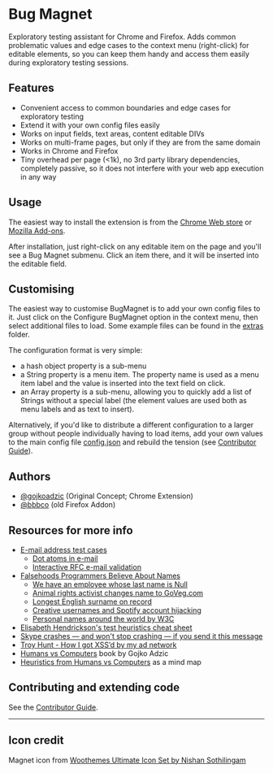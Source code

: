 # Bug Magnet

Exploratory testing assistant for Chrome and Firefox. Adds common problematic values and edge cases to the context menu (right-click) for editable elements, so you can keep them handy and access them easily during exploratory testing sessions.  

## Features

* Convenient access to common boundaries and edge cases for exploratory testing
* Extend it with your own config files easily
* Works on input fields, text areas, content editable DIVs
* Works on multi-frame pages, but only if they are from the same domain
* Works in Chrome and Firefox
* Tiny overhead per page (<1k), no 3rd party library dependencies, completely passive, so it does not interfere with your web app execution in any way

## Usage

The easiest way to install the extension is from the [Chrome Web store](https://chrome.google.com/webstore/detail/efhedldbjahpgjcneebmbolkalbhckfi) or [Mozilla Add-ons](https://addons.mozilla.org/en-US/firefox/addon/bug-magnet/).

After installation, just right-click on any editable item on the page and you'll see a Bug Magnet submenu. Click an item there, and it will be inserted into the editable field. 

## Customising

The easiest way to customise BugMagnet is to add your own config files to it.  Just click on the Configure BugMagnet option in the context menu, then select additional files to load. Some example files can be found in the [extras](extras/) folder.

The configuration format is very simple:

* a hash object property is a sub-menu
* a String property is a menu item. The property name is used as a menu item label 
  and the value is inserted into the text field on click.
* an Array property is a sub-menu, allowing you to quickly add a list of Strings
  without a special label (the element values are used both as menu labels and
  as text to insert).

Alternatively, if you'd like to distribute a different configuration to a larger group without people individually having to load items, add your own values to the main config file [config.json](template/common/config.json) and rebuild the tension (see [Contributor Guide](CONTRIBUTING.md)).

## Authors 

* [@gojkoadzic](http://twitter.com/gojkoadzic) (Original Concept; Chrome Extension)
* [@bbbco](http://twitter.com/bbbco) (old Firefox Addon)

## Resources for more info

* [E-mail address test cases](http://blogs.msdn.com/b/testing123/archive/2009/02/05/email-address-test-cases.aspx)
  * [Dot atoms in e-mail](http://serverfault.com/questions/395766/are-two-periods-allowed-in-the-local-part-of-an-email-address)
  * [Interactive RFC e-mail validation](http://isemail.info/)
* [Falsehoods Programmers Believe About Names](http://www.kalzumeus.com/2010/06/17/falsehoods-programmers-believe-about-names/)
  * [We have an employee whose last name is Null](http://stackoverflow.com/questions/4456438/how-can-i-pass-the-string-null-through-wsdl-soap-from-actionscript-3-to-a-co)
  * [Animal rights activist changes name to GoVeg.com](http://usatoday30.usatoday.com/tech/webguide/internetlife/2003-08-01-goveg_x.htm)
  * [Longest English surname on record](http://en.wikipedia.org/wiki/Leone_Sextus_Tollemache)
  * [Creative usernames and Spotify account hijacking](https://labs.spotify.com/2013/06/18/creative-usernames/)
  * [Personal names around the world by W3C](http://www.w3.org/International/questions/qa-personal-names)
* [Elisabeth Hendrickson's test heuristics cheat sheet](http://testobsessed.com/wp-content/uploads/2011/04/testheuristicscheatsheetv1.pdf)
* [Skype crashes — and won't stop crashing — if you send it this message](http://www.theverge.com/2015/6/3/8717951/skype-crash-http-error)
* [Troy Hunt - How I got XSS’d by my ad network](http://www.troyhunt.com/2015/07/how-i-got-xssd-by-my-ad-network.html)
* [Humans vs Computers](http://amzn.to/2yRl1D8) book by Gojko Adzic
* [Heuristics from Humans vs Computers](https://atlas.mindmup.com/neuri/humans_vs_computers_ideas/index.html) as a mind map


## Contributing and extending code

See the [Contributor Guide](CONTRIBUTING.md).

----

## Icon credit

Magnet icon from [Woothemes Ultimate Icon Set by Nishan Sothilingam](http://iconfindr.com/1vSsaKB)
